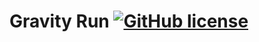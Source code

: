 # Gravity Run [![GitHub license](https://img.shields.io/github/license/wp23/2D-Platformer-Greenfoot)](https://github.com/wp23/2D-Platformer-Greenfoot/blob/master/LICENSE)